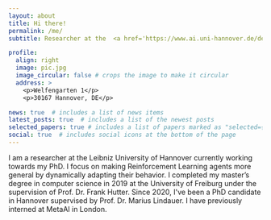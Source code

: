 ```yaml
---
layout: about
title: Hi there!
permalink: /me/
subtitle: Researcher at the  <a href='https://www.ai.uni-hannover.de/de/institut/team/eimer/'>Insitutite of AI Hannover</a>

profile:
  align: right
  image: pic.jpg
  image_circular: false # crops the image to make it circular
  address: >
    <p>Welfengarten 1</p>
    <p>30167 Hannover, DE</p>

news: true  # includes a list of news items
latest_posts: true  # includes a list of the newest posts
selected_papers: true # includes a list of papers marked as "selected={true}"
social: true  # includes social icons at the bottom of the page
---
```


<!-- Write your biography here. Tell the world about yourself. Link to your favorite [subreddit](http://reddit.com). You can put a picture in, too. The code is already in, just name your picture `prof_pic.jpg` and put it in the `img/` folder.

Put your address / P.O. box / other info right below your picture. You can also disable any of these elements by editing `profile` property of the YAML header of your `_pages/about.md`. Edit `_bibliography/papers.bib` and Jekyll will render your [publications page](/al-folio/publications/) automatically.

Link to your social media connections, too. This theme is set up to use [Font Awesome icons](http://fortawesome.github.io/Font-Awesome/) and [Academicons](https://jpswalsh.github.io/academicons/), like the ones below. Add your Facebook, Twitter, LinkedIn, Google Scholar, or just disable all of them. -->

I am a researcher at the Leibniz University of Hannover currently working towards my PhD. I focus on making Reinforcement Learning agents more general by dynamically adapting their behavior.
I completed my master’s degree in computer science in 2019 at the University of Freiburg under the supervision of Prof. Dr. Frank Hutter. Since 2020, I've been a PhD candidate in Hannover supervised by Prof. Dr. Marius Lindauer. I have previously interned at MetaAI in London.


